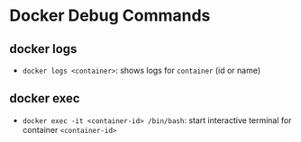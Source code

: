 # Docker Debug Commands

## docker logs
- `docker logs <container>`: shows logs for `container` (id or name)

## docker exec
- `docker exec -it <container-id> /bin/bash`: start interactive terminal for container `<container-id>`